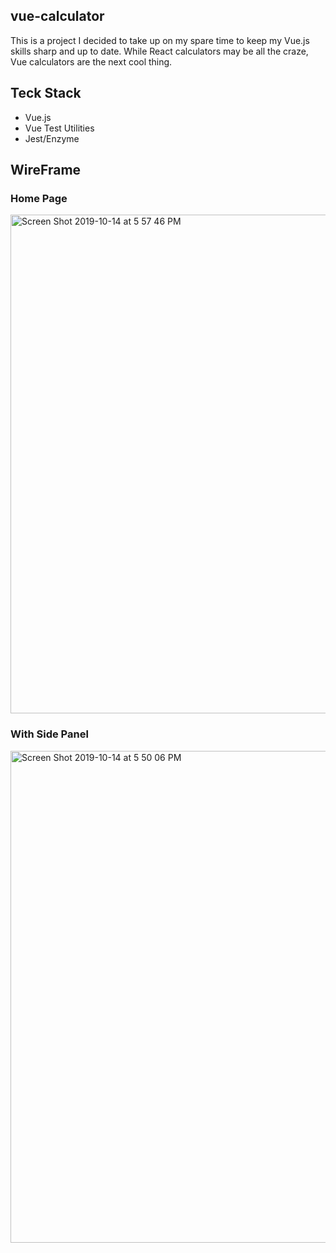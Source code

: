 ## vue-calculator

This is a project I decided to take up on my spare time to keep my Vue.js skills sharp and up to date. While React calculators may be all the craze, Vue calculators are the next cool thing. 

## Teck Stack

* Vue.js
* Vue Test Utilities
* Jest/Enzyme

## WireFrame 


### Home Page

<img width="798" alt="Screen Shot 2019-10-14 at 5 57 46 PM" src="https://user-images.githubusercontent.com/42000931/66790228-27bd1700-eeac-11e9-90f2-4879915127d0.png">


### With Side Panel
<img width="787" alt="Screen Shot 2019-10-14 at 5 50 06 PM" src="https://user-images.githubusercontent.com/42000931/66789971-1d4e4d80-eeab-11e9-890d-ba5a168447b6.png">




